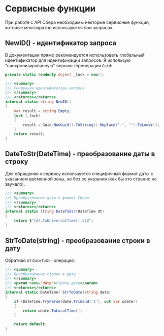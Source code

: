 # Сервисные функции

При работе с API Сбера необходимы некторые сервисные функции, которые многократно используются при запросах.

## NewID() - идентификатор запроса

В документации прямо рекомендуется использовать глобальный идентификатор для идентификации запросов. Я использую "синхронизированную" версию геренерации `Guid`:

``` cs
private static readonly object _lock = new();

/// <summary>
/// Генерация идентификатора запроса
/// </summary>
/// <returns></returns>
internal static string NewID()
{
    var result = string.Empty;
    lock (_lock)
    {
        result = Guid.NewGuid().ToString().Replace("-", "").ToLower();
    }
    return result;
}
```

## DateToStr(DateTime) - преобразование даты в строку

Для обращения к сервису используется специфичный формат даты с указанием временной зоны, но без ее указания (как бы это странно не звучало).

``` cs
/// <summary>
/// Преобразование даты в формат Сбера
/// </summary>
/// <returns></returns>
internal static string DateToStr(DateTime dt)
{
    return $"{dt.ToUniversalTime():s}Z";
}
```

## StrToDate(string) - преобразование строки в дату

Обратная от `DateToStr` операция.

``` cs
/// <summary>
/// Преобразование строки в дату
/// </summary>
/// <param name="date">Строка даты</param>
/// <returns></returns>
internal static DateTime? StrToDate(string date)
{
    if (DateTime.TryParse(date.TrimEnd('Z'), out var udate))
    {
        return udate.ToLocalTime();
    }

    return default;
}
```
